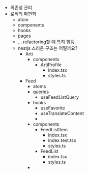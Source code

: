 - 의존성 관리
- 로직의 파편화
	- atom
	- components
	- hooks
	- pages
	- ... refactoring할 때 특히 힘듬.
	- nestjs 스러운 구조는 어떨까요?
		- Arti
			- components
				- ArtiProfile
					- index.tsx
					- styles.ts
		- Feed
			- atoms
			- queries
				- useFeedListQuery
			- hooks
				- useFavorite
				- useTranslateContent
				-
			- components
				- FeedListItem
					- index.tsx
					- index.test.tsx
					- styles.ts
				- FeedList
					- index.tsx
					- styles.ts
			-